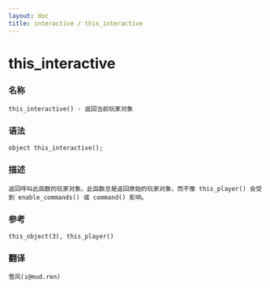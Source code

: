 ```yaml
---
layout: doc
title: interactive / this_interactive
---
```

# this_interactive

### 名称

    this_interactive() - 返回当前玩家对象

### 语法

    object this_interactive();

### 描述

    返回呼叫此函数的玩家对象。此函数总是返回原始的玩家对象，而不像 this_player() 会受到 enable_commands() 或 command() 影响。

### 参考

    this_object(3), this_player()

### 翻译

    雪风(i@mud.ren)
